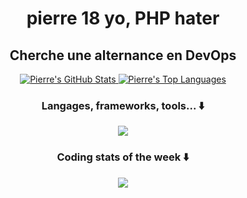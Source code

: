<h1 align="center">pierre 18 yo, PHP hater</h1>
<h2 align="center">Cherche une alternance en DevOps</h1>

<div>
  <p align="center">
  <a href="https://github.com/Piarre">
    <img alt="Pierre's GitHub Stats" src="https://github-readme-stats-alpha-five-88.vercel.app/api?username=Piarre&theme=tokyonight&show_icons=true&hide_border=true&count_private=true&include_all_commits=true&exclude_repo=github-readme-stats" />
  </a>
  <a href="https://github.com/Piarre">
    <img alt="Pierre's Top Languages" src="https://github-readme-stats-alpha-five-88.vercel.app/api/top-langs/?username=Piarre&langs_count=8&theme=tokyonight&hide_border=true&layout=compact&exclude_repo=github-readme-stats"/>
  </a>
</p>
<h3 align="center">Langages, frameworks, tools... ⬇️</h3>
<p align="center">
  <a href="https://skillicons.dev">
    <img src="https://skillicons.dev/icons?i=ts,js,rust,php,powershell,swift,java,py,bash,spring,vite,react,nextjs,tailwind,nodejs,vscode,visualstudio,idea,androidstudio,github,git,docker,electron,express,linux,prisma,mongodb,mysql,firebase,postman,vercel&perline=8" />
  </a>
</p>

<h3 align="center">Coding stats of the week ⬇️</h3>
<p align="center">
  <a>
    <img src="https://github-readme-stats-alpha-five-88.vercel.app/api/wakatime?username=Piarre_&hide=TEXT,TOML,XML,&title_color=FFF&theme=tokyonight&hide_border=true&exclude_repo=github-readme-stats">
  </a>
</p>
</div>
